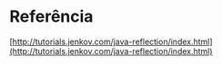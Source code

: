 # Referência

[http://tutorials.jenkov.com/java-reflection/index.html](http://tutorials.jenkov.com/java-reflection/index.html)